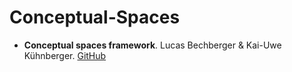 # Conceptual-Spaces

* __Conceptual spaces framework__.
  Lucas Bechberger & Kai-Uwe Kühnberger.
  [GitHub](https://github.com/lbechberger/ConceptualSpaces)
  
